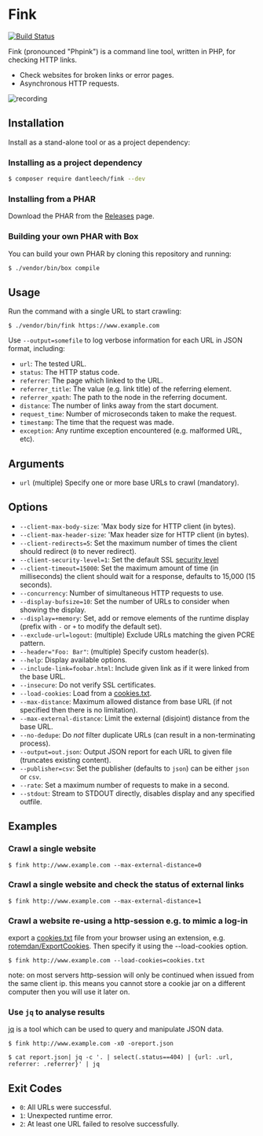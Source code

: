 Fink
====

[![Build Status](https://travis-ci.org/dantleech/fink.svg?branch=master)](https://travis-ci.org/dantleech/fink)

Fink (pronounced "Phpink") is a command line tool, written in PHP, for checking HTTP links.

- Check websites for broken links or error pages.
- Asynchronous HTTP requests.

![recording](https://user-images.githubusercontent.com/530801/55685040-e4f11400-5949-11e9-9f79-51c5c23a40c0.gif)

Installation
------------

Install as a stand-alone tool or as a project dependency:

### Installing as a project dependency

```bash
$ composer require dantleech/fink --dev
```

### Installing from a PHAR

Download the PHAR from the
[Releases](https://github.com/dantleech/fink/releases) page.

### Building your own PHAR with Box

You can build your own PHAR by cloning this repository and running:

```bash
$ ./vendor/bin/box compile
```

Usage
-----

Run the command with a single URL to start crawling:

```
$ ./vendor/bin/fink https://www.example.com
```

Use `--output=somefile` to log verbose information for each URL in JSON format, including:

- `url`: The tested URL.
- `status`: The HTTP status code.
- `referrer`: The page which linked to the URL.
- `referrer_title`: The value (e.g. link title) of the referring element.
- `referrer_xpath`: The path to the node in the referring document.
- `distance`: The number of links away from the start document.
- `request_time`: Number of microseconds taken to make the request.
- `timestamp`: The time that the request was made.
- `exception`: Any runtime exception encountered (e.g. malformed URL, etc).

Arguments
---------

- `url` (multiple) Specify one or more base URLs to crawl (mandatory).

Options
-------

- `--client-max-body-size`: 'Max body size for HTTP client (in bytes).
- `--client-max-header-size`: 'Max header size for HTTP client (in bytes).
- `--client-redirects=5`: Set the maximum number of times the client should redirect (`0` to never redirect).
- `--client-security-level=1`: Set the default SSL [security
  level](https://www.openssl.org/docs/manmaster/man3/SSL_CTX_set_security_level.html)
- `--client-timeout=15000`: Set the maximum amount of time (in milliseconds)
  the client should wait for a response, defaults to 15,000 (15 seconds).
- `--concurrency`: Number of simultaneous HTTP requests to use.
- `--display-bufsize=10`: Set the number of URLs to consider when showing the
  display.
- `--display=+memory`: Set, add or remove elements of the runtime display
  (prefix with `-` or `+` to modify the default set).
- `--exclude-url=logout`: (multiple) Exclude URLs matching the given PCRE pattern.
- `--header="Foo: Bar"`: (multiple) Specify custom header(s).
- `--help`: Display available options.
- `--include-link=foobar.html`: Include given link as if it were linked from the
  base URL.
- `--insecure`: Do not verify SSL certificates.
- `--load-cookies`: Load from a [cookies.txt](http://www.cookiecentral.com/faq/#3.5).
- `--max-distance`: Maximum allowed distance from base URL (if not specified
  then there is no limitation).
- `--max-external-distance`: Limit the external (disjoint) distance from the
  base URL.
- `--no-dedupe`: Do _not_ filter duplicate URLs (can result in a
  non-terminating process).
- `--output=out.json`: Output JSON report for each URL to given file
  (truncates existing content).
- `--publisher=csv`: Set the publisher (defaults to `json`) can be either
  `json` or `csv`.
- `--rate`: Set a maximum number of requests to make in a second.
- `--stdout`: Stream to STDOUT directly, disables display and any specified outfile.

Examples
--------

### Crawl a single website

```
$ fink http://www.example.com --max-external-distance=0
```

### Crawl a single website and check the status of external links

```
$ fink http://www.example.com --max-external-distance=1
```

### Crawl a website re-using a http-session e.g. to mimic a log-in

export a [cookies.txt](http://www.cookiecentral.com/faq/#3.5) file from your browser using an extension, e.g. [rotemdan/ExportCookies](https://github.com/rotemdan/ExportCookies). Then specify it using the --load-cookies option.

```
$ fink http://www.example.com --load-cookies=cookies.txt
```

note: on most servers http-session will only be continued when issued from the same client ip. this means you cannot store a cookie jar on a different computer then you will use it later on.

### Use `jq` to analyse results

[jq](https://stedolan.github.io/jq/) is a tool which can be used to query and
manipulate JSON data.

```
$ fink http://www.example.com -x0 -oreport.json
```

```
$ cat report.json| jq -c '. | select(.status==404) | {url: .url, referrer: .referrer}' | jq
```

Exit Codes
----------

- `0`: All URLs were successful.
- `1`: Unexpected runtime error.
- `2`: At least one URL failed to resolve successfully.

